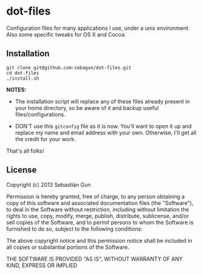 dot-files
=========

Configuration files for many applications I use, under a unix environment. Also some specific tweaks for OS X and Cocoa.

Installation
------------

```
git clone git@github.com:sebagun/dot-files.git  
cd dot-files  
./install.sh  
```

**NOTES:**

- The installation script will replace any of these files already present in your home directory, so be aware of it and backup useful files/configurations.

- DON'T use this `gitconfig` file as it is now. You'll want to open it up and replace my name and email address with your own. Otherwise, I'll get all the credit for your work.

That's all folks!

License
-------

Copyright (c) 2013 Sebastián Gun

Permission is hereby granted, free of charge, to any person obtaining a copy of this software and associated documentation files (the "Software"), to deal in the Software without restriction, including without limitation the rights to use, copy, modify, merge, publish, distribute, sublicense, and/or sell copies of the Software, and to permit persons to whom the Software is furnished to do so, subject to the following conditions:

The above copyright notice and this permission notice shall be included in all copies or substantial portions of the Software.

THE SOFTWARE IS PROVIDED "AS IS", WITHOUT WARRANTY OF ANY KIND, EXPRESS OR IMPLIED
